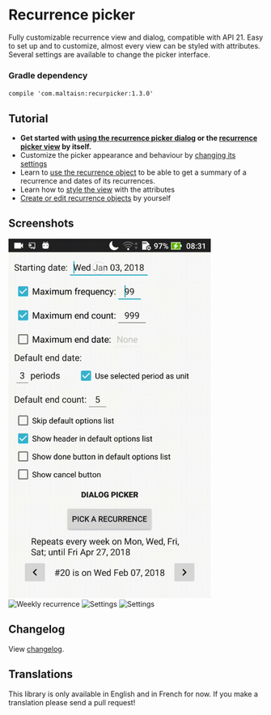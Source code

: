 # Recurrence picker
Fully customizable recurrence view and dialog, compatible with API 21. Easy to set up and to customize, almost every view can be styled with attributes. Several settings are available to change the picker interface.

### Gradle dependency
`compile 'com.maltaisn:recurpicker:1.3.0'`

## Tutorial
- **Get started with [using the recurrence picker dialog](https://github.com/maltaisn/recurpickerlib/wiki/Using-the-dialog-picker) or the [recurrence picker view](https://github.com/maltaisn/recurpickerlib/wiki/Using-the-picker-view) by itself.**
- Customize the picker appearance and behaviour by [changing its settings](https://github.com/maltaisn/recurpickerlib/wiki/Recurrence-picker-settings)
- Learn to [use the recurrence object](https://github.com/maltaisn/recurpickerlib/wiki/Using-the-recurrence-object) to be able to get a summary of a recurrence and dates of its recurrences.
- Learn how to [style the view](https://github.com/maltaisn/recurpickerlib/wiki/Styling-the-view) with the attributes
- [Create or edit recurrence objects](https://github.com/maltaisn/recurpickerlib/wiki/Creating-or-editing-a-recurrence) by yourself

## Screenshots
<img src="screenshots/monthly.gif" alt="Monthly recurrence" width="400px"/> <img src="screenshots/weekly.gif" alt="Weekly recurrence" width="400px"/> <img src="screenshots/settings1.gif" alt="Settings" width="400px"/> <img src="screenshots/settings2.gif" alt="Settings" width="400px"/>

## Changelog
View [changelog](CHANGELOG.md).

## Translations
This library is only available in English and in French for now. If you make a translation please send a pull request!
